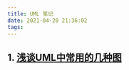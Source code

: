 ```yaml
---
title: UML 笔记
date: 2021-04-20 21:36:02
tags:
---
```


## 1. [浅谈UML中常用的几种图](https://blog.csdn.net/qq_35495763/article/details/80764914)
